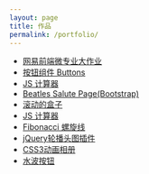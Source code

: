 ```yaml
---
layout: page
title: 作品
permalink: /portfolio/
---
```


<ul>
    <li><a href="http://leighcc.github.io/portfolio/EDU/index.html">网易前端微专业大作业</a></li>
	<li><a href="https://leighcc.github.io/portfolio/Buttons/index.html">按钮组件 Buttons</a></li>
    <li><a href="http://codepen.io/leighcc/full/VmmNMr">JS 计算器</a></li>
	<li><a href="https://leighcc.github.io/portfolio/beatles/index.html">Beatles Salute Page(Bootstrap)</a></li>
	<li><a href="http://leighcc.github.io/portfolio/DEMO/rollingBox/index.html">滚动的盒子</a></li>
	<li><a href="http://codepen.io/leighcc/full/VmmNMr/">JS 计算器</a></li>
	<li><a href="http://codepen.io/leighcc/pen/YGmVaz">Fibonacci 螺旋线</a></li>
	<li><a href="http://leighcc.github.io/portfolio/DEMO/%E8%BD%AE%E6%92%AD%E5%A4%B4%E5%9B%BE_jQuery.html">jQuery轮播头图插件</a></li>
	<li><a href="http://leighcc.github.io/portfolio/DEMO/CSS3%E5%8A%A8%E7%94%BB.html">CSS3动画相册</a></li>
	<li><a href="http://leighcc.github.io/portfolio/DEMO/ripple.html">水波按钮</a></li>
</ul>